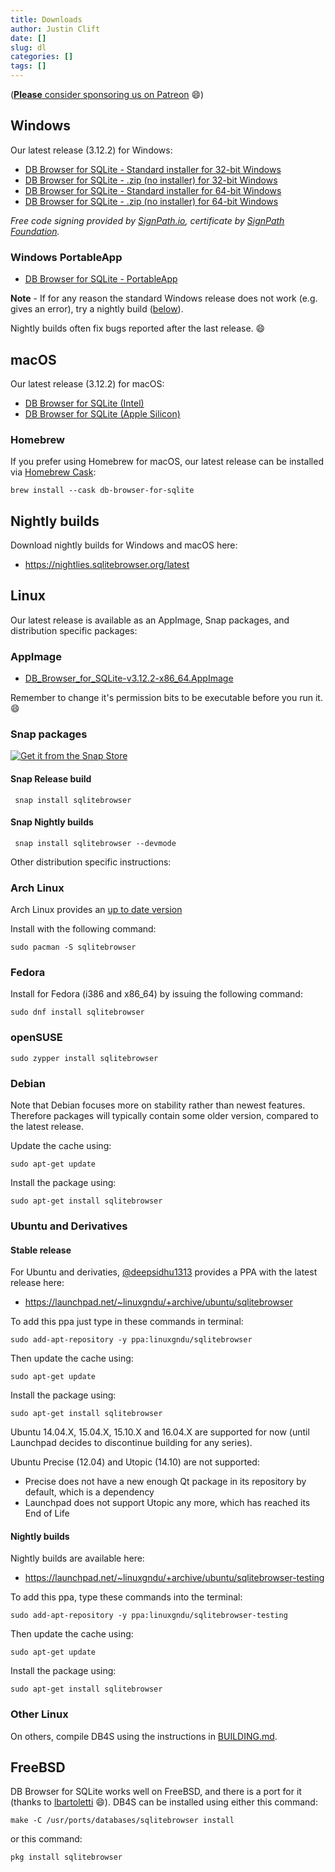 ```yaml
---
title: Downloads
author: Justin Clift
date: []
slug: dl
categories: []
tags: []
---
```


([**Please** consider sponsoring us on Patreon](https://www.patreon.com/db4s) :smile:)

## Windows

Our latest release (3.12.2) for Windows:

* [DB Browser for SQLite - Standard installer for 32-bit Windows](https://download.sqlitebrowser.org/DB.Browser.for.SQLite-3.12.2-win32.msi)
* [DB Browser for SQLite - .zip (no installer) for 32-bit Windows](https://download.sqlitebrowser.org/DB.Browser.for.SQLite-3.12.2-win32.zip)
* [DB Browser for SQLite - Standard installer for 64-bit Windows](https://download.sqlitebrowser.org/DB.Browser.for.SQLite-3.12.2-win64.msi)
* [DB Browser for SQLite - .zip (no installer) for 64-bit Windows](https://download.sqlitebrowser.org/DB.Browser.for.SQLite-3.12.2-win64.zip)

*Free code signing provided by [SignPath.io](https://signpath.io/), certificate by [SignPath Foundation](https://signpath.org/).*

### Windows PortableApp

* [DB Browser for SQLite - PortableApp](https://download.sqlitebrowser.org/SQLiteDatabaseBrowserPortable_3.12.2_English.paf.exe)


**Note** - If for any reason the standard Windows release does not work
(e.g. gives an error), try a nightly build ([below](#nightly-builds)).

Nightly builds often fix bugs reported after the last release. :smile:

## macOS

Our latest release (3.12.2) for macOS:

* [DB Browser for SQLite (Intel)](https://download.sqlitebrowser.org/DB.Browser.for.SQLite-3.12.2.dmg)
* [DB Browser for SQLite (Apple Silicon)](https://download.sqlitebrowser.org/DB.Browser.for.SQLite-arm64-3.12.2.dmg)

### Homebrew

If you prefer using Homebrew for macOS, our latest release can be installed via [Homebrew Cask](https://caskroom.github.io/ "Homebrew Cask"):

    brew install --cask db-browser-for-sqlite

## Nightly builds

Download nightly builds for Windows and macOS here:

* https://nightlies.sqlitebrowser.org/latest

## Linux

Our latest release is available as an AppImage, Snap packages, and distribution specific packages:

### AppImage

* [DB_Browser_for_SQLite-v3.12.2-x86_64.AppImage](https://download.sqlitebrowser.org/DB_Browser_for_SQLite-v3.12.2-x86_64.AppImage)

Remember to change it's permission bits to be executable before you run it. :smile:

### Snap packages

[![Get it from the Snap Store](https://snapcraft.io/static/images/badges/en/snap-store-black.svg)](https://snapcraft.io/sqlitebrowser)

#### Snap Release build

     snap install sqlitebrowser

#### Snap Nightly builds

     snap install sqlitebrowser --devmode

Other distribution specific instructions:

### Arch Linux

Arch Linux provides an [up to date version](https://www.archlinux.org/packages/community/x86_64/sqlitebrowser/)

Install with the following command:
    
    sudo pacman -S sqlitebrowser

### Fedora

Install for Fedora (i386 and x86_64) by issuing the following command:

    sudo dnf install sqlitebrowser
    
### openSUSE

    sudo zypper install sqlitebrowser

### Debian

Note that Debian focuses more on stability rather than newest features. Therefore packages will typically contain some older version, compared to the latest release.

Update the cache using:

    sudo apt-get update

Install the package using:

    sudo apt-get install sqlitebrowser


### Ubuntu and Derivatives

#### Stable release

For Ubuntu and derivaties, [@deepsidhu1313](https://github.com/deepsidhu1313)
provides a PPA with the latest release here:

* https://launchpad.net/~linuxgndu/+archive/ubuntu/sqlitebrowser

To add this ppa just type in these commands in terminal:

    sudo add-apt-repository -y ppa:linuxgndu/sqlitebrowser

Then update the cache using:

    sudo apt-get update

Install the package using:

    sudo apt-get install sqlitebrowser

Ubuntu 14.04.X, 15.04.X, 15.10.X and 16.04.X are supported for now (until
Launchpad decides to discontinue building for any series).

Ubuntu Precise (12.04) and Utopic (14.10) are not supported:
* Precise does not have a new enough Qt package in its repository by default,
  which is a dependency
* Launchpad does not support Utopic any more, which has reached its End of
  Life

#### Nightly builds

Nightly builds are available here:

* https://launchpad.net/~linuxgndu/+archive/ubuntu/sqlitebrowser-testing

To add this ppa, type these commands into the terminal:

    sudo add-apt-repository -y ppa:linuxgndu/sqlitebrowser-testing

Then update the cache using:

    sudo apt-get update

Install the package using:

    sudo apt-get install sqlitebrowser

### Other Linux

On others, compile DB4S using the instructions
in [BUILDING.md](https://github.com/sqlitebrowser/sqlitebrowser/blob/master/BUILDING.md#build-instructions-and-requirements).

## FreeBSD

DB Browser for SQLite works well on FreeBSD, and there is a port for it (thanks
to [lbartoletti](https://github.com/lbartoletti) :smile:).  DB4S can be installed
using either this command:

    make -C /usr/ports/databases/sqlitebrowser install

or this command:

    pkg install sqlitebrowser
